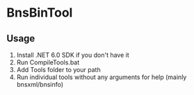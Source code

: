 # BnsBinTool

## Usage

1. Install .NET 6.0 SDK if you don't have it
2. Run CompileTools.bat
3. Add Tools folder to your path
4. Run individual tools without any arguments for help (mainly bnsxml/bnsinfo)
